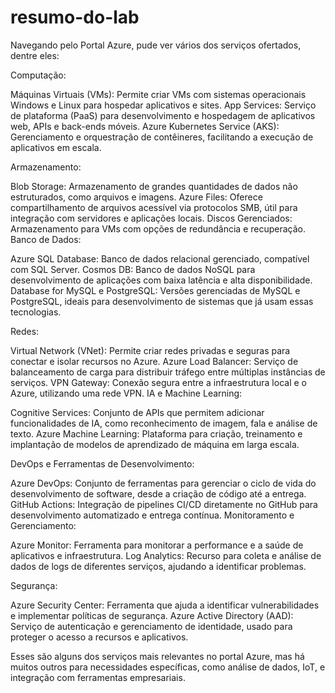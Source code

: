 # resumo-do-lab

Navegando pelo Portal Azure, pude ver vários dos serviços ofertados, dentre eles:

Computação:

  Máquinas Virtuais (VMs): Permite criar VMs com sistemas operacionais Windows e Linux para hospedar aplicativos e sites.
  App Services: Serviço de plataforma (PaaS) para desenvolvimento e hospedagem de aplicativos web, APIs e back-ends móveis.
  Azure Kubernetes Service (AKS): Gerenciamento e orquestração de contêineres, facilitando a execução de aplicativos em escala.
  
Armazenamento:

  Blob Storage: Armazenamento de grandes quantidades de dados não estruturados, como arquivos e imagens.
  Azure Files: Oferece compartilhamento de arquivos acessível via protocolos SMB, útil para integração com servidores e aplicações locais.
  Discos Gerenciados: Armazenamento para VMs com opções de redundância e recuperação.
  Banco de Dados:

  Azure SQL Database: Banco de dados relacional gerenciado, compatível com SQL Server.
  Cosmos DB: Banco de dados NoSQL para desenvolvimento de aplicações com baixa latência e alta disponibilidade.
  Database for MySQL e PostgreSQL: Versões gerenciadas de MySQL e PostgreSQL, ideais para desenvolvimento de sistemas que já usam essas tecnologias.

Redes:

  Virtual Network (VNet): Permite criar redes privadas e seguras para conectar e isolar recursos no Azure.
  Azure Load Balancer: Serviço de balanceamento de carga para distribuir tráfego entre múltiplas instâncias de serviços.
  VPN Gateway: Conexão segura entre a infraestrutura local e o Azure, utilizando uma rede VPN.
  IA e Machine Learning:

  Cognitive Services: Conjunto de APIs que permitem adicionar funcionalidades de IA, como reconhecimento de imagem, fala e análise de texto.
  Azure Machine Learning: Plataforma para criação, treinamento e implantação de modelos de aprendizado de máquina em larga escala.
  
DevOps e Ferramentas de Desenvolvimento:

  Azure DevOps: Conjunto de ferramentas para gerenciar o ciclo de vida do desenvolvimento de software, desde a criação de código até a entrega.
  GitHub Actions: Integração de pipelines CI/CD diretamente no GitHub para desenvolvimento automatizado e entrega contínua.
  Monitoramento e Gerenciamento:

  Azure Monitor: Ferramenta para monitorar a performance e a saúde de aplicativos e infraestrutura.
  Log Analytics: Recurso para coleta e análise de dados de logs de diferentes serviços, ajudando a identificar problemas.
  
Segurança:

  Azure Security Center: Ferramenta que ajuda a identificar vulnerabilidades e implementar políticas de segurança.
  Azure Active Directory (AAD): Serviço de autenticação e gerenciamento de identidade, usado para proteger o acesso a recursos e aplicativos.
  
Esses são alguns dos serviços mais relevantes no portal Azure, mas há muitos outros para necessidades específicas, como análise de dados, IoT, e integração com ferramentas empresariais. 
